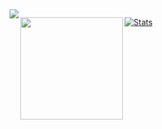 <!--
**carrascomj/carrascomj** is a ✨ _special_ ✨ repository because its `README.md` (this file) appears on your GitHub profile.

Here are some ideas to get you started:

- 🔭 I’m currently working on ...
- 🌱 I’m currently learning ...
- 👯 I’m looking to collaborate on ...
- 🤔 I’m looking for help with ...
- 💬 Ask me about ...
- 📫 How to reach me: ...
- 😄 Pronouns: ...
- ⚡ Fun fact: ...
-->


<a href="https://github.com/carrascomj">
  <img align="left" src="https://github-readme-stats.vercel.app/api/top-langs/?username=carrascomj&theme=onedark&exclude_repo=carrascomj.github.io&hide=jupyter+notebook,html&langs_count=6&layout=compact" />
</a>
<p>
  <img align="left" height="180px" src="https://media.giphy.com/media/ZY1sdagqPOpbIKP5L5/giphy.gif" />
</p>


<!--[![Top Langs](https://github-readme-stats.vercel.app/api/top-langs/?username=carrascomj&hide=jupyter+notebook,html&langs_count=6&layout=compact)](https://github.com/anuraghazra/github-readme-stats)-->
[![Stats](https://github-readme-stats.vercel.app/api?username=carrascomj&show_icons=true&theme=onedark)](https://github.com/carrascomj)
